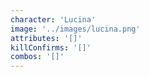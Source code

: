```yaml
---
character: 'Lucina'
image: '../images/lucina.png'
attributes: '[]'
killConfirms: '[]'
combos: '[]'
---
```

